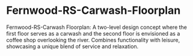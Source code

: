# Fernwood-RS-Carwash-Floorplan
Fernwood-RS-Carwash Floorplan: A two-level design concept where the first floor serves as a carwash and the second floor is envisioned as a coffee shop overlooking the river. Combines functionality with leisure, showcasing a unique blend of service and relaxation.
